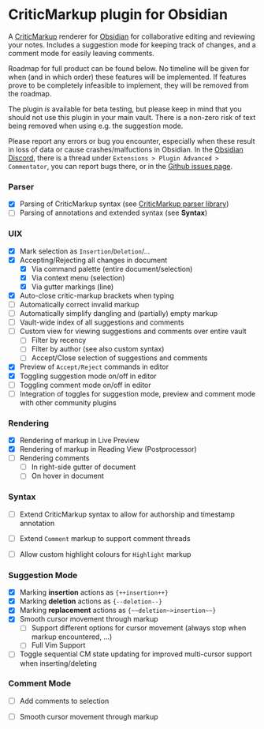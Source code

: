 # CriticMarkup plugin for Obsidian

A [CriticMarkup](https://github.com/CriticMarkup/CriticMarkup-toolkit) renderer for [Obsidian](https://obsidian.md/) for
collaborative editing and reviewing your notes. Includes a suggestion mode for keeping track of changes, and a comment mode for easily leaving comments.

Roadmap for full product can be found below. No timeline will be given for when (and in which order)
these features will be implemented. If features prove to be completely infeasible to implement, they will be removed from the roadmap. 

The plugin *is* available for beta testing, but please keep in mind that you should not use this plugin in
your main vault. There is a non-zero risk of text being removed when using e.g. the suggestion mode.

Please report any errors or bug you encounter, especially when these result in loss of data or cause
crashes/malfuctions in Obsidian. In the [Obsidian Discord](https://discord.com/invite/obsidianmd), there is a thread
under `Extensions > Plugin Advanced > Commentator`, you can report bugs there, or in the [Github issues page](https://github.com/Fevol/obsidian-criticmarkup/issues).

### Parser
- [X] Parsing of CriticMarkup syntax (see [CriticMarkup parser library](https://github.com/Fevol/criticmarkup-parser/))
- [ ] Parsing of annotations and extended syntax (see **Syntax**)

### UIX
- [X] Mark selection as `Insertion`/`Deletion`/...
- [X] Accepting/Rejecting all changes in document
  - [X] Via command palette (entire document/selection)
  - [X] Via context menu (selection)
  - [X] Via gutter markings (line)
- [X] Auto-close critic-markup brackets when typing
- [ ] Automatically correct invalid markup
- [ ] Automatically simplify dangling and (partially) empty markup
- [ ] Vault-wide index of all suggestions and comments
- [ ] Custom view for viewing suggestions and comments over entire vault
  - [ ] Filter by recency
  - [ ] Filter by author (see also custom syntax)
  - [ ] Accept/Close selection of suggestions and comments
- [X] Preview of `Accept/Reject` commands in editor
- [X] Toggling suggestion mode on/off in editor
- [ ] Toggling comment mode on/off in editor
- [ ] Integration of toggles for suggestion mode, preview and comment mode with other community plugins

### Rendering
- [X] Rendering of markup in Live Preview
- [X] Rendering of markup in Reading View (Postprocessor)
- [ ] Rendering comments 
  - [ ] In right-side gutter of document
  - [ ] On hover in document

### Syntax
- [ ] Extend CriticMarkup syntax to allow for authorship and timestamp annotation
- [ ] Extend `Comment` markup to support comment threads
- [ ] Allow custom highlight colours for `Highlight` markup


### Suggestion Mode

- [X] Marking **insertion** actions as `{++insertion++}`
- [X] Marking **deletion** actions as `{--deletion--}`
- [X] Marking **replacement** actions as `{~~deletion~>insertion~~}`
- [X] Smooth cursor movement through markup
  - [ ] Support different options for cursor movement (always stop when markup encountered, ...)
  - [ ] Full Vim Support 
- [ ] Toggle sequential CM state updating for improved multi-cursor support when inserting/deleting

### Comment Mode
- [ ] Add comments to selection
- [ ] Smooth cursor movement through markup

